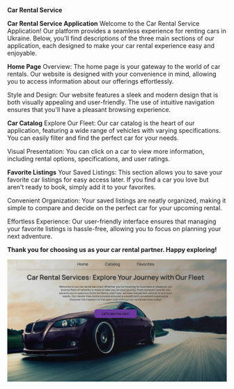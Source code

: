 **Car Rental Service**

**Car Rental Service Application**
Welcome to the Car Rental Service Application! Our platform provides a seamless experience for renting cars in Ukraine. Below, you'll find descriptions of the three main sections of our application, each designed to make your car rental experience easy and enjoyable.

**Home Page**
Overview: The home page is your gateway to the world of car rentals. Our website is designed with your convenience in mind, allowing you to access information about our offerings effortlessly.

Style and Design: Our website features a sleek and modern design that is both visually appealing and user-friendly. The use of  intuitive navigation ensures that you'll have a pleasant browsing experience.

**Car Catalog**
Explore Our Fleet: Our car catalog is the heart of our application, featuring a wide range of vehicles with varying specifications. You can easily filter and find the perfect car for your needs.

Visual Presentation: You can click on a car to view more information, including rental options, specifications, and user ratings.

**Favorite Listings**
Your Saved Listings: This section allows you to save your favorite car listings for easy access later. If you find a car you love but aren't ready to book, simply add it to your favorites.

Convenient Organization: Your saved listings are neatly organized, making it simple to compare and decide on the perfect car for your upcoming rental.

Effortless Experience: Our user-friendly interface ensures that managing your favorite listings is hassle-free, allowing you to focus on planning your next adventure.

__Thank you for choosing us as your car rental partner. Happy exploring!__

![Скриншот приложения](./src/image/Welcom_Cars_Service.png)